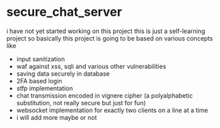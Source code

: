 # secure_chat_server
i have not yet started working on this project
this is just a self-learning project
so basically this project is going to be based on various concepts like 
+ input sanitization
+ waf against xss, sqli and various other vulnerabilities
+ saving data securely in database
+ 2FA based login
+ stfp implementation
+ chat transmission encoded in vignere cipher (a polyalphabetic substitution, not really secure but just for fun)
+ websocket implementation for exactly two clients on a line at a time
+ i will add more maybe or not
